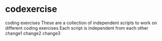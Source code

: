 # codexercise
coding exercises
These are a collection of independent scripts to work on different coding exercises
Each script is independent from each other
change1
change2
change3
